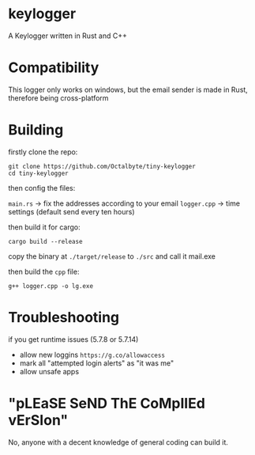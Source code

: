 # keylogger
A Keylogger written in Rust and C++

# Compatibility
This logger only works on windows, but the email sender is made in Rust, therefore being cross-platform

# Building

firstly clone the repo:

```
git clone https://github.com/Octalbyte/tiny-keylogger
cd tiny-keylogger
```

then config the files:

`main.rs` -> fix the addresses according to your email
`logger.cpp` -> time settings (default send every ten hours) 


then build it for cargo:

```cargo build --release```

copy the binary at `./target/release` to `./src` and call it mail.exe


then build the `cpp` file:

```
g++ logger.cpp -o lg.exe
```

# Troubleshooting

if you get runtime issues (5.7.8 or 5.7.14)

- allow new loggins `https://g.co/allowaccess`
- mark all "attempted login alerts" as "it was me"
- allow unsafe apps

# "pLEaSE SeND ThE CoMpIlEd vErSIon"

No, anyone with a decent knowledge of general coding can build it. 
